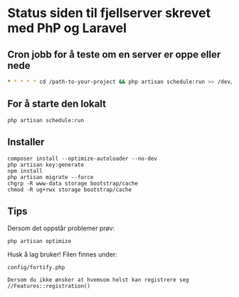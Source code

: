 # Status siden til fjellserver skrevet med PhP og Laravel
## Cron jobb for å teste om en server er oppe eller nede
```bash
* * * * * cd /path-to-your-project && php artisan schedule:run >> /dev/null 2>&1
```
## For å starte den lokalt
```
php artisan schedule:run
```

## Installer
```
composer install --optimize-autoloader --no-dev
php artisan key:generate
npm install
php artisan migrate --force
chgrp -R www-data storage bootstrap/cache
chmod -R ug+rwx storage bootstrap/cache
```
## Tips
Dersom det oppstår problemer prøv:
```
php artisan optimize
```
Husk å lag bruker! Filen finnes under:
```
config/fortify.php

Dersom du ikke ønsker at hvemsom helst kan registrere seg
//Features::registration()
```
